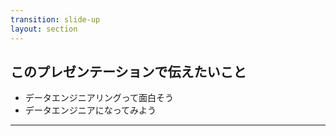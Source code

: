 ```yaml
---
transition: slide-up
layout: section
---
```


## このプレゼンテーションで伝えたいこと

- データエンジニアリングって面白そう
- データエンジニアになってみよう

---


